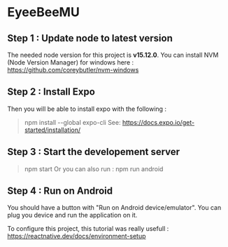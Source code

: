 # EyeeBeeMU

## Step 1 : Update node to latest version 

The needed node version for this project is **v15.12.0**.
You can install NVM (Node Version Manager) for windows here : https://github.com/coreybutler/nvm-windows

## Step 2 : Install Expo

Then you will be able to install expo with the following :
> npm install --global expo-cli
See: https://docs.expo.io/get-started/installation/

## Step 3 : Start the developement server

> npm start
Or you can also run :
> npm run android

## Step 4 : Run on Android

You should have a button with "Run on Android device/emulator". You can plug you device and run the application on it.

To configure this project, this tutorial was really usefull :
https://reactnative.dev/docs/environment-setup





